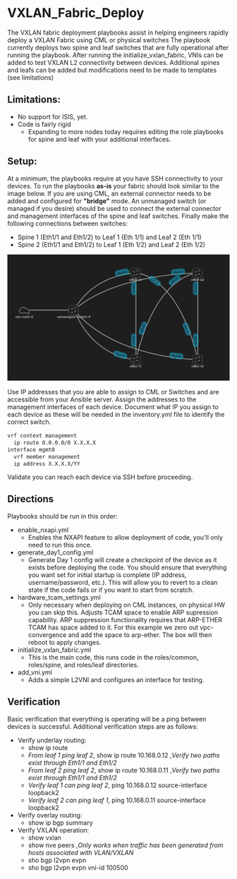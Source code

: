 # VXLAN_Fabric_Deploy

The VXLAN fabric deployment playbooks assist in helping engineers rapidly deploy a VXLAN Fabric using CML or physical switches  The playbook currently deploys two spine and leaf switches that are fully operational after running the playbook.  After running the initialize_vxlan_fabric, VNIs can be added to test VXLAN L2 connectivity between devices.  Additional spines and leafs can be added but modifications need to be made to templates (see limitations)

## Limitations:

- No support for ISIS, yet.
- Code is fairly rigid
  -  Expanding to more nodes today requires editing the role playbooks for spine and leaf with your additional interfaces.

## Setup:

At a minimum, the playbooks require at you have SSH connectivity to your devices.  To run the playbooks **as-is** your fabric should look similar to the image below.  If you are using CML, an external connector needs to be added and configured for **"bridge"** mode.  An unmanaged switch (or managed if you desire) should be used to connect the external connector and management interfaces of the spine and leaf switches.  Finally make the following connections between switches:

- Spine 1 (Eth1/1 and Eth1/2) to Leaf 1 (Eth 1/1) and Leaf 2 (Eth 1/1)
- Spine 2 (Eth1/1 and Eth1/2) to Leaf 1 (Eth 1/2) and Leaf 2 (Eth 1/2)

![VXLAN Fabric Example](simple_vxlan_fabric.png)

Use IP addresses that you are able to assign to CML or Switches and are accessible from your Ansible server.  Assign the addresses to the management interfaces of each device.  Document what IP you assign to each device as these will be needed in the inventory.yml file to identify the correct switch.

```
vrf context management
  ip route 0.0.0.0/0 X.X.X.X
interface mgmt0
  vrf member management
  ip address X.X.X.X/YY
```

Validate you can reach each device via SSH before proceeding.

## Directions

Playbooks should be run in this order:

- enable_nxapi.yml
  - Enables the NXAPI feature to allow deployment of code, you'll only need to run this once.
- generate_day1_config.yml
  - Generate Day 1 config will create a checkpoint of the device as it exists before deploying the code.  You should ensure that everything you want set for initial startup is complete (IP address, username/password, etc.).  This will allow you to revert to a clean state if the code fails or if you want to start from scratch.
- hardware_tcam_settings.yml
  - Only necessary when deploying on CML instances, on physical HW you can skip this.  Adjusts TCAM space to enable ARP supression capability.  ARP suppression functionality requires that ARP-ETHER TCAM has space added to it.  For this example we zero out vpc-convergence and add the space to arp-ether.  The box will then reboot to apply changes.
- initialize_vxlan_fabric.yml
  - This is the main code, this runs code in the roles/common, roles/spine, and roles/leaf directories.
- add_vni.yml
  - Adds a simple L2VNI and configures an interface for testing.

## Verification

Basic verification that everything is operating will be a ping between devices is successful.  Additional verification steps are as follows:

- Verify underlay routing:
  - show ip route
  - *From leaf 1 ping leaf 2*, show ip route 10.168.0.12 ,*Verify two paths exist through Eth1/1 and Eth1/2*
  - *From leaf 2 ping leaf 2*,  show ip route 10.168.0.11 ,*Verify two paths exist through Eth1/1 and Eth1/2*
  - *Verify leaf 1 can ping leaf 2*, ping 10.168.0.12 source-interface loopback2
  - *Verify leaf 2 can ping leaf 1*, ping 10.168.0.11 source-interface loopback2
- Verify overlay routing:
  - show ip bgp summary
- Verify VXLAN operation:
  - show vxlan
  - show nve peers ,*Only works when traffic has been generated from hosts associated with VLAN/VXLAN*
  - sho bgp l2vpn evpn
  - sho bgp l2vpn evpn vni-id 100500